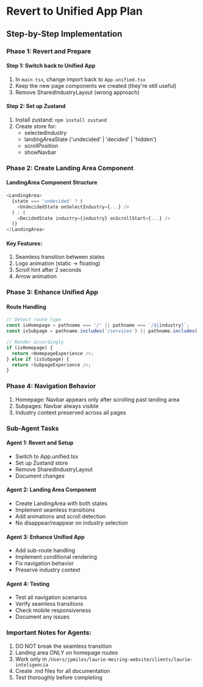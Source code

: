 # Revert to Unified App Plan
## Step-by-Step Implementation

### Phase 1: Revert and Prepare

#### Step 1: Switch back to Unified App
1. In `main.tsx`, change import back to `App.unified.tsx`
2. Keep the new page components we created (they're still useful)
3. Remove SharedIndustryLayout (wrong approach)

#### Step 2: Set up Zustand
1. Install zustand: `npm install zustand`
2. Create store for:
   - selectedIndustry
   - landingAreaState ('undecided' | 'decided' | 'hidden')
   - scrollPosition
   - showNavbar

### Phase 2: Create Landing Area Component

#### LandingArea Component Structure
```typescript
<LandingArea>
  {state === 'undecided' ? (
    <UndecidedState onSelectIndustry={...} />
  ) : (
    <DecidedState industry={industry} onScrollStart={...} />
  )}
</LandingArea>
```

#### Key Features:
1. Seamless transition between states
2. Logo animation (static → floating)
3. Scroll hint after 2 seconds
4. Arrow animation

### Phase 3: Enhance Unified App

#### Route Handling
```typescript
// Detect route type
const isHomepage = pathname === '/' || pathname === `/${industry}`;
const isSubpage = pathname.includes('/services') || pathname.includes('/about') etc;

// Render accordingly
if (isHomepage) {
  return <HomepageExperience />;
} else if (isSubpage) {
  return <SubpageExperience />;
}
```

### Phase 4: Navigation Behavior
1. Homepage: Navbar appears only after scrolling past landing area
2. Subpages: Navbar always visible
3. Industry context preserved across all pages

### Sub-Agent Tasks

#### Agent 1: Revert and Setup
- Switch to App.unified.tsx
- Set up Zustand store
- Remove SharedIndustryLayout
- Document changes

#### Agent 2: Landing Area Component
- Create LandingArea with both states
- Implement seamless transitions
- Add animations and scroll detection
- No disappear/reappear on industry selection

#### Agent 3: Enhance Unified App
- Add sub-route handling
- Implement conditional rendering
- Fix navigation behavior
- Preserve industry context

#### Agent 4: Testing
- Test all navigation scenarios
- Verify seamless transitions
- Check mobile responsiveness
- Document any issues

### Important Notes for Agents:
1. DO NOT break the seamless transition
2. Landing area ONLY on homepage routes
3. Work only in `/Users/jpmiles/laurie-meiring-website/clients/laurie-inteligencia`
4. Create .md files for all documentation
5. Test thoroughly before completing